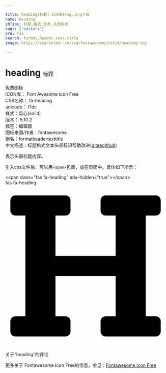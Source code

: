 ```yaml
---

title: heading(标题) ICON转svg、png下载
name: heading
zhTips: 标题,格式,文本,头部标识
tags: ["editors"]
pre: fas
search: format,header,text,title
image: https://iconhelper.cn/svg/fontawesome/solid/heading.svg

---
```


# heading  <small style="font-size: 60%;font-weight: 100">标题</small>


<div class="detail-page">
<p>
<span><span class="badge-success badge">免费图标</span> </span>
<br/>
<span>
ICON库：
<span class="badge-secondary badge">Font Awesome Icon Free</span> 
</span>
<br/>
<span>
CSS名称：
<span class="badge-secondary badge">fa-heading</span> 
</span>
<br/>
<span>
unicode：
<span class="badge-secondary badge">f1dc</span> 
<copy-btn content='f1dc' btn-title=""></copy-btn>
<copy-btn :content='String.fromCodePoint(parseInt("f1dc", 16))' btn-title="复制U"></copy-btn>
</span><br/><span>样式：<span class="badge-light badge">实心(solid)</span></span>
<br/>
<span>
版本：
<span class="badge-secondary badge">5.10.2</span> 
</span><br/><span>标签：<span class="badge-light badge"><router-link to="/tags/editors.html">编辑器</router-link></span></span>
<br/>
<span>图标来源/作者：<span class="badge-light badge">fontawesome</span></span> 
<br/>
<span>别名：<span class="badge-light badge">format</span><span class="badge-light badge">header</span><span class="badge-light badge">text</span><span class="badge-light badge">title</span></span><br/><span class="zh-detail">中文描述：<span class="badge-primary badge">标题</span><span class="badge-primary badge">格式</span><span class="badge-primary badge">文本</span><span class="badge-primary badge">头部标识</span><span class="help-link"><span>帮助改进</span>(<a href="https://gitee.com/liuwave/icon-helper/edit/master/json/fontawesome/solid/heading.json" target="_blank" rel="noopener noreferrer">gitee</a><a href="https://github.com/liuwave/icon-helper/edit/master/json/fontawesome/solid/heading.json" target="_blank" rel="noopener noreferrer">github</a></span>)</span><br/>
</p>
</div><div class="description description alert alert-light">表示头部标题内容。</div>
<div class="alert alert-dark">
  <i class="fas fa-heading fa-xs"></i>
  <i class="fas fa-heading fa-sm"></i>
  <i class="fas fa-heading fa-lg"></i>
  <i class="fas fa-heading fa-2x"></i>
  <i class="fas fa-heading fa-3x"></i>
  <i class="fas fa-heading fa-5x"></i>
  <i class="fas fa-heading fa-7x"></i>
</div>
<div>
  <p>引入css文件后，可以用<code>&lt;span&gt;</code>包裹，放在页面中。具体如下所示：    
  </p>
  <div class="alert alert-primary" style="font-size: 14px">
    &lt;span class="fas fa-heading" aria-hidden="true"&gt;&lt;/span&gt;
    <copy-btn content='<span class="fas fa-heading" aria-hidden="true"></span>'></copy-btn>
  </div>
  <div class="alert alert-secondary">
    <i class="fas fa-heading"
    style="font-size: 24px"
    aria-hidden="true"></i> fas fa-heading
    <copy-btn content="fas fa-heading" btn-title="复制图标名称"></copy-btn>
  </div>
</div>
<div id="svg" class="svg-wrap">
<svg xmlns="http://www.w3.org/2000/svg" viewBox="0 0 512 512"><path d="M448 96v320h32a16 16 0 0 1 16 16v32a16 16 0 0 1-16 16H320a16 16 0 0 1-16-16v-32a16 16 0 0 1 16-16h32V288H160v128h32a16 16 0 0 1 16 16v32a16 16 0 0 1-16 16H32a16 16 0 0 1-16-16v-32a16 16 0 0 1 16-16h32V96H32a16 16 0 0 1-16-16V48a16 16 0 0 1 16-16h160a16 16 0 0 1 16 16v32a16 16 0 0 1-16 16h-32v128h192V96h-32a16 16 0 0 1-16-16V48a16 16 0 0 1 16-16h160a16 16 0 0 1 16 16v32a16 16 0 0 1-16 16z"/></svg>
</div>
<detail full-name='fa-heading'></detail>

<Vssue title="关于“heading”的评论" >关于“heading”的评论</Vssue>
    
<div><p>更多关于  Fontawesome Icon Free的信息，参见：<a target="_blank" href="https://iconhelper.cn/fontawesome.html">Fontawesome Icon Free</a>
</p></div>
